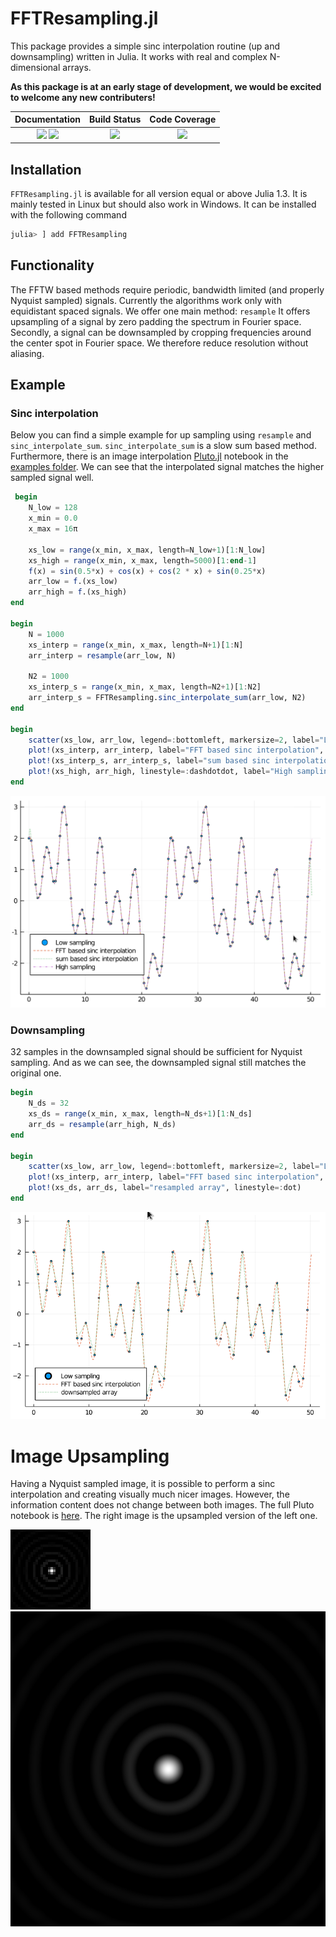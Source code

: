 # FFTResampling.jl


This package provides a simple sinc interpolation routine (up and downsampling) written in Julia.
It works with real and complex N-dimensional arrays.

**As this package is at an early stage of development, we would be excited to welcome any new contributers!**

| **Documentation**                       | **Build Status**                          | **Code Coverage**               |
|:---------------------------------------:|:-----------------------------------------:|:-------------------------------:|
| [![][docs-stable-img]][docs-stable-url] [![][docs-dev-img]][docs-dev-url] | [![][CI-img]][CI-url] | [![][codecov-img]][codecov-url] |


## Installation
`FFTResampling.jl` is available for all version equal or above Julia 1.3. It is mainly tested in Linux but should also work in Windows.
It can be installed with the following command

```julia
julia> ] add FFTResampling
```

## Functionality
The FFTW based methods require periodic, bandwidth limited (and properly Nyquist sampled) signals.
Currently the algorithms work only with equidistant spaced signals. We offer one main method: `resample`
It offers upsampling of a signal by zero padding the spectrum in Fourier space.
Secondly, a signal can be downsampled by cropping frequencies around the center spot in Fourier space. We therefore reduce resolution without aliasing. 


## Example

### Sinc interpolation
Below you can find a simple example for up sampling using `resample` and `sinc_interpolate_sum`.
`sinc_interpolate_sum` is a slow sum based method.
Furthermore, there is an image interpolation [Pluto.jl](https://github.com/fonsp/Pluto.jl) notebook in the [examples folder](examples/).
We can see that the interpolated signal matches the higher sampled signal well.
```julia
 begin
	N_low = 128
	x_min = 0.0
	x_max = 16π
	
	xs_low = range(x_min, x_max, length=N_low+1)[1:N_low]
	xs_high = range(x_min, x_max, length=5000)[1:end-1]
	f(x) = sin(0.5*x) + cos(x) + cos(2 * x) + sin(0.25*x)
	arr_low = f.(xs_low)
	arr_high = f.(xs_high)
end

begin
	N = 1000
	xs_interp = range(x_min, x_max, length=N+1)[1:N]
	arr_interp = resample(arr_low, N)

	N2 = 1000
	xs_interp_s = range(x_min, x_max, length=N2+1)[1:N2]
	arr_interp_s = FFTResampling.sinc_interpolate_sum(arr_low, N2)
end

begin
	scatter(xs_low, arr_low, legend=:bottomleft, markersize=2, label="Low sampling")
	plot!(xs_interp, arr_interp, label="FFT based sinc interpolation", linestyle=:dash)
	plot!(xs_interp_s, arr_interp_s, label="sum based sinc interpolation", linestyle=:dot)
	plot!(xs_high, arr_high, linestyle=:dashdotdot, label="High sampling")
end
```

![](examples/plot.png)

### Downsampling
32 samples in the downsampled signal should be sufficient for Nyquist sampling.
And as we can see, the downsampled signal still matches the original one.

```julia
begin
	N_ds = 32
	xs_ds = range(x_min, x_max, length=N_ds+1)[1:N_ds]
	arr_ds = resample(arr_high, N_ds)
end

begin
	scatter(xs_low, arr_low, legend=:bottomleft, markersize=2, label="Low sampling")
	plot!(xs_interp, arr_interp, label="FFT based sinc interpolation", linestyle=:dash)
	plot!(xs_ds, arr_ds, label="resampled array", linestyle=:dot)	
end
```

![](examples/plot_ds.png)


# Image Upsampling
Having a Nyquist sampled image, it is possible to perform a sinc interpolation and creating visually much nicer images.
However, the information content does not change between both images.
The full Pluto notebook is [here](examples/image_interpolation.jl).
The right image is the upsampled version of the left one.

![](examples/image_low_res.png)
![](examples/image_high_res.png)




[docs-dev-img]: https://img.shields.io/badge/docs-dev-pink.svg 
[docs-dev-url]: https://roflmaostc.github.io/FFTResampling.jl/dev/ 

[docs-stable-img]: https://img.shields.io/badge/docs-stable-darkgreen.svg 
[docs-stable-url]: https://roflmaostc.github.io/FFTResampling.jl/stable/

[CI-img]: https://github.com/roflmaostc/FFTResampling.jl/workflows/CI/badge.svg
[CI-url]: https://github.com/roflmaostc/FFTResampling.jl/actions?query=workflow%3ACI 

[codecov-img]: https://codecov.io/gh/roflmaostc/FFTResampling.jl/branch/main/graph/badge.svg
[codecov-url]: https://codecov.io/gh/roflmaostc/FFTResampling.jl
